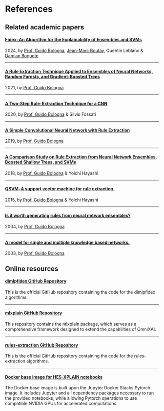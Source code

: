 # References

## Related academic papers

#### [Fidex: An Algorithm for the Explainability of Ensembles and SVMs](https://www.researchgate.net/publication/381032261_Fidex_An_Algorithm_for_the_Explainability_of_Ensembles_and_SVMs)
2024, by [Prof. Guido Bologna](../team.md#prof-guido-bologna), [Jean-Marc Boutay](../team.md#jean-marc-boutay), Quentin Leblanc & [Damian Boquete](../team.md#damian-boquete-costa)

---

#### [A Rule Extraction Technique Applied to Ensembles of Neural Networks, Random Forests, and Gradient-Boosted Trees](https://www.mdpi.com/1999-4893/14/12/339#)
2021, by [Prof. Guido Bologna](../team.md#prof-guido-bologna)

---

#### [A Two-Step Rule-Extraction Technique for a CNN](https://www.mdpi.com/2079-9292/9/6/990)
2020, by [Prof. Guido Bologna](../team.md#prof-guido-bologna) & Silvio Fossati

---

#### [A Simple Convolutional Neural Network with Rule Extraction](https://www.mdpi.com/2076-3417/9/12/2411)
2019, by [Prof. Guido Bologna](../team.md#prof-guido-bologna)

---

#### [A Comparison Study on Rule Extraction from Neural Network Ensembles, Boosted Shallow Trees, and SVMs](https://sciprofiles.com/publication/view/e596484190b35490bf7c3b83f53ba58d)
2018, by [Prof. Guido Bologna](../team.md#prof-guido-bologna) & Yoichi Hayashi

---

#### [QSVM: A support vector machine for rule extraction.](https://www.researchgate.net/publication/277744299_QSVM_A_Support_Vector_Machine_for_Rule_Extraction)
2015, by [Prof. Guido Bologna](../team.md#prof-guido-bologna) & Yoichi Hayashi

---

#### [Is it worth generating rules from neural network ensembles?](https://www.researchgate.net/publication/223950938_Is_it_worth_generating_rules_from_neural_network_ensembles)
2004, by [Prof. Guido Bologna](../team.md#prof-guido-bologna)

---

#### [A model for single and multiple knowledge based networks.](https://www.researchgate.net/publication/10634174_A_model_for_single_and_multiple_knowledge_based_networks)
2003, by [Prof. Guido Bologna](../team.md#prof-guido-bologna)


## Online resources

#### [dimlpfidex GitHub Repository](https://github.com/HES-XPLAIN/dimlpfidex)

This is the official GitHub repository containing the code for the dimlpfidex algorithms.

---

#### [mlxplain GitHub Repository](https://github.com/HES-XPLAIN/mlxplain)

This repository contains the mlxplain package, which serves as a comprehensive framework designed to extend the capabilities of OmniXAI.

---

#### [rules-extraction GitHub Repository](https://github.com/HES-XPLAIN/rules-extraction)

This is the official GitHub repository containing the code for the rules-extraction algorithms.

---

#### [Docker base image for HES-XPLAIN notebooks](https://github.com/HES-XPLAIN/docker-notebook-base)

The Docker base image is built upon the Jupyter Docker Stacks Pytorch image. It includes Jupyter and all dependency packages necessary to run the provided notebooks, while allowing Pytorch operations to use compatible NVIDIA GPUs for accelerated computations.
